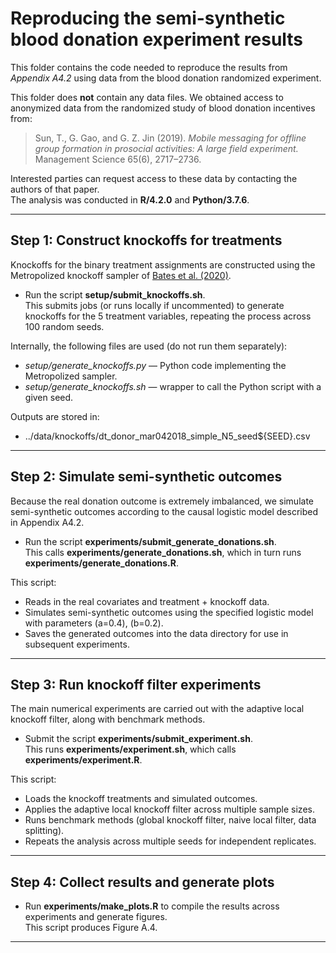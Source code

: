 # Reproducing the semi-synthetic blood donation experiment results

This folder contains the code needed to reproduce the results from *Appendix A4.2* using data from the blood donation randomized experiment.  

This folder does **not** contain any data files. We obtained access to anonymized data from the randomized study of blood donation incentives from:  

> Sun, T., G. Gao, and G. Z. Jin (2019). *Mobile messaging for offline group formation in prosocial activities: A large field experiment.* Management Science 65(6), 2717–2736.  

Interested parties can request access to these data by contacting the authors of that paper.  
The analysis was conducted in **R/4.2.0** and **Python/3.7.6**.

---

## Step 1: Construct knockoffs for treatments

Knockoffs for the binary treatment assignments are constructed using the Metropolized knockoff sampler of [Bates et al. (2020)]([https://arxiv.org/abs/1903.00434](https://arxiv.org/abs/1903.00434)).  

- Run the script **setup/submit_knockoffs.sh**.  
  This submits jobs (or runs locally if uncommented) to generate knockoffs for the 5 treatment variables, repeating the process across 100 random seeds.  

Internally, the following files are used (do not run them separately):  
- *setup/generate_knockoffs.py* — Python code implementing the Metropolized sampler.  
- *setup/generate_knockoffs.sh* — wrapper to call the Python script with a given seed.  

Outputs are stored in:  
- ../data/knockoffs/dt_donor_mar042018_simple_N5_seed${SEED}.csv


---

## Step 2: Simulate semi-synthetic outcomes

Because the real donation outcome is extremely imbalanced, we simulate semi-synthetic outcomes according to the causal logistic model described in Appendix A4.2.  

- Run the script **experiments/submit_generate_donations.sh**.  
  This calls **experiments/generate_donations.sh**, which in turn runs **experiments/generate_donations.R**.  

This script:  
- Reads in the real covariates and treatment + knockoff data.  
- Simulates semi-synthetic outcomes using the specified logistic model with parameters \(a=0.4\), \(b=0.2\).  
- Saves the generated outcomes into the data directory for use in subsequent experiments.  

---

## Step 3: Run knockoff filter experiments

The main numerical experiments are carried out with the adaptive local knockoff filter, along with benchmark methods.  

- Submit the script **experiments/submit_experiment.sh**.  
  This runs **experiments/experiment.sh**, which calls **experiments/experiment.R**.  

This script:  
- Loads the knockoff treatments and simulated outcomes.  
- Applies the adaptive local knockoff filter across multiple sample sizes.  
- Runs benchmark methods (global knockoff filter, naive local filter, data splitting).  
- Repeats the analysis across multiple seeds for independent replicates.  

---

## Step 4: Collect results and generate plots

- Run **experiments/make_plots.R** to compile the results across experiments and generate figures.  
  This script produces Figure A.4.  

---
